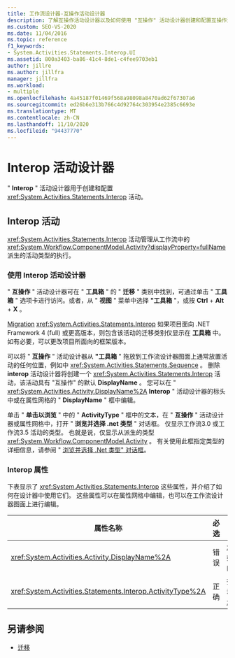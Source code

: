 ```yaml
---
title: 工作流设计器-互操作活动设计器
description: 了解互操作活动设计器以及如何使用 "互操作" 活动设计器创建和配置互操作活动。
ms.custom: SEO-VS-2020
ms.date: 11/04/2016
ms.topic: reference
f1_keywords:
- System.Activities.Statements.Interop.UI
ms.assetid: 800a3403-ba86-41c4-8de1-c4fee9703eb1
author: jillre
ms.author: jillfra
manager: jillfra
ms.workload:
- multiple
ms.openlocfilehash: 4a45187f01469f568a98098a8470ad62f67307a6
ms.sourcegitcommit: ed26b6e313b766c4d92764c303954e2385c6693e
ms.translationtype: MT
ms.contentlocale: zh-CN
ms.lasthandoff: 11/10/2020
ms.locfileid: "94437770"
---
```

# <a name="interop-activity-designer"></a>Interop 活动设计器

" **Interop** " 活动设计器用于创建和配置 <xref:System.Activities.Statements.Interop> 活动。

## <a name="the-interop-activity"></a>Interop 活动

<xref:System.Activities.Statements.Interop> 活动管理从工作流中的 <xref:System.Workflow.ComponentModel.Activity?displayProperty=fullName> 派生的活动类型的执行。

### <a name="use-the-interop-activity-designer"></a>使用 Interop 活动设计器

" **互操作** " 活动设计器可在 " **工具箱** " 的 " **迁移** " 类别中找到，可通过单击 " **工具箱** " 选项卡进行访问。或者，从 " **视图** " 菜单中选择 **"工具箱** "，或按 **Ctrl** + **Alt** + **X** 。

[Migration](../workflow-designer/migration-activity-designers.md) <xref:System.Activities.Statements.Interop> 如果项目面向 .NET Framework 4 (full) 或更高版本，则包含该活动的迁移类别仅显示在 **工具箱** 中。 如有必要，可以更改项目所面向的框架版本。

可以将 " **互操作** " 活动设计器从 **"工具箱** " 拖放到工作流设计器图面上通常放置活动的任何位置，例如中 <xref:System.Activities.Statements.Sequence> 。 删除 **interop** 活动设计器将创建一个 <xref:System.Activities.Statements.Interop> 活动，该活动具有 "互操作" 的默认 **DisplayName** 。 您可以在 " <xref:System.Activities.Activity.DisplayName%2A> **Interop** " 活动设计器的标头中或在属性网格的 " **DisplayName** " 框中编辑。

单击 " **单击以浏览** " 中的 " **ActivityType** " 框中的文本，在 " **互操作**  " 活动设计器或属性网格中，打开 " **浏览并选择 .net 类型** " 对话框。 仅显示工作流3.0 或工作流3.5 活动的类型。 也就是说，仅显示从派生的类型 <xref:System.Workflow.ComponentModel.Activity> 。 有关使用此框指定类型的详细信息，请参阅 " [浏览并选择 .Net 类型" 对话框](../workflow-designer/browse-and-select-a-dotnet-type-dialog-box.md)。

### <a name="the-interop-properties"></a>Interop 属性

下表显示了 <xref:System.Activities.Statements.Interop> 这些属性，并介绍了如何在设计器中使用它们。 这些属性可以在属性网格中编辑，也可以在工作流设计器图面上进行编辑。

|属性名称|必选|使用情况|
|-|--------------|-|
|<xref:System.Activities.Activity.DisplayName%2A>|错误|<xref:System.Activities.Statements.Interop> 活动的友好名称。 默认值为 **互操作** 。 尽管显示名称不是必需的，但建议提供一个。|
|<xref:System.Activities.Statements.Interop.ActivityType%2A>|正确|指定 <xref:System.Activities.Statements.Interop> 活动包含的活动类型。 指定的此类型必须派生自 <xref:System.Workflow.ComponentModel.Activity>。|

## <a name="see-also"></a>另请参阅

- [迁移](../workflow-designer/migration-activity-designers.md)